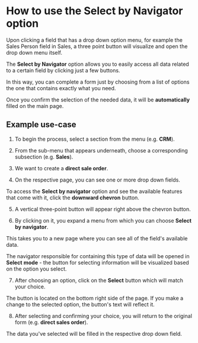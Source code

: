 # How to use the Select by Navigator option

Upon clicking a field that has а drop down option menu, for example the Sales Person field in Sales, a three point button will visualize and open the drop down menu itself.

The **Select by Navigator** option allows you to easily access all data related to a certain field by clicking just a few buttons. 

In this way, you can complete a form just by choosing from a list of options the one that contains exactly what you need. 

Once you confirm the selection of the needed data, it will be **automatically** filled on the main page. 

## Example use-case

1. To begin the process, select a section from the menu (e.g. **CRM**).


2. From the sub-menu that appears underneath, choose a corresponding subsection (e.g. **Sales**).

 
3. We want to create a **direct sale order**. 


4. On the respective page, you can see one or more drop down fields. 

To access the **Select by navigator** option and see the available features that come with it, click the **downward chevron** button.


5. A vertical three-point button will appear right above the chevron button.

 
6. By clicking on it, you expand a menu from which you can choose **Select by navigator**.

  
This takes you to a new page where you can see all of the field's available data. 

The navigator responsible for containing this type of data will be opened in **Select** **mode** - the button for selecting information will be visualized based on the option you select.

 
7. After choosing an option, click on the **Select** button which will match your choice. 

The button is located on the bottom right side of the page. If you make a change to the selected option, the button's text will reflect it.

 
8. After selecting and confirming your choice, you will return to the original form (e.g. **direct sales order**). 

The data you've selected will be filled in the respective drop down field.

